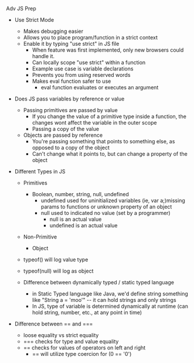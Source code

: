 Adv JS Prep

- Use Strict Mode
    - Makes debugging easier
    - Allows you to place program/function in a strict context
    - Enable it by typing "use strict" in JS file
        - When feature was first implemented, only new browsers could handle it.
        - Can locally scope "use strict" within a function
        - Example use case is variable declarations
        - Prevents you from using reserved words
        - Makes eval function safer to use
            - eval function evaluates or executes an argument

- Does JS pass variables by reference or value
    - Passing primitives are passed by value
        - If you change the value of a primitive type inside a function, the changes wont affect the variable in the outer scope
        - Passing a copy of the value
    - Objects are passed by reference
        - You're passing something that points to something else, as opposed to a copy of the object
        - Can't change what it points to, but can change a property of the object

- Different Types in JS
    - Primitives
        - Boolean, number, string, null, undefined
            - undefined used for uninitialized variables (ie, var a;)missing params to functions or unknown property of an object
            - null used to indicated no value (set by a programmer)
                - null is an actual value
                - undefined is an actual value
    - Non-Primitive
        - Object

    - typeof() will log value type
    - typeof(null) will log as object

    - Difference between dynamically typed / static typed language
        - in Static Typed language like Java, we'd define string something like "String a = 'moo'" -- it can hold strings and only strings
        - In JS, type of variable is determined dynamically at runtime (can hold string, number, etc., at any point in time)

- Difference between == and ===
    - loose equality vs strict equality
    - === checks for type and value equality
    - == checks for values of operators on left and right
        - == will utilize type coercion for (0 == '0')
